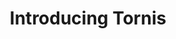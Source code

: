 ---
layout : sparkle
title : "Introducing Tornis"
summary : "Tornis is a minimal JavaScript library that watches the state of your browser's viewport, allowing you to respond whenever something changes."
visit : https://tornis.robbowen.digital/
tags : []
category : "design"
---